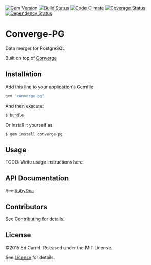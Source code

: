 [![Gem Version](https://badge.fury.io/rb/converge-pg.png)](http://badge.fury.io/rb/converge-pg)
[![Build Status](https://travis-ci.org/azanar/converge-pg.png?branch=master)](https://travis-ci.org/azanar/converge-pg)
[![Code Climate](https://codeclimate.com/github/azanar/converge-pg.png)](https://codeclimate.com/github/azanar/converge-pg)
[![Coverage Status](https://coveralls.io/repos/azanar/converge-pg/badge.png?branch=master)](https://coveralls.io/r/azanar/converge-pg?branch=master)
[![Dependency Status](https://gemnasium.com/azanar/converge-pg.png)](https://gemnasium.com/azanar/converge-pg)

# Converge-PG

Data merger for PostgreSQL

Built on top of [Converge](http://github.com/azanar/converge)


## Installation

Add this line to your application's Gemfile:

```ruby
gem 'converge-pg'
```

And then execute:

    $ bundle

Or install it yourself as:

    $ gem install converge-pg

## Usage

TODO: Write usage instructions here

API Documentation
-------------

See [RubyDoc](http://rubydoc.info/github/azanar/converge-rs/index)

Contributors
------------

See [Contributing](CONTRIBUTING.md) for details.

License
-------

&copy;2015 Ed Carrel. Released under the MIT License.

See [License](LICENSE) for details.
